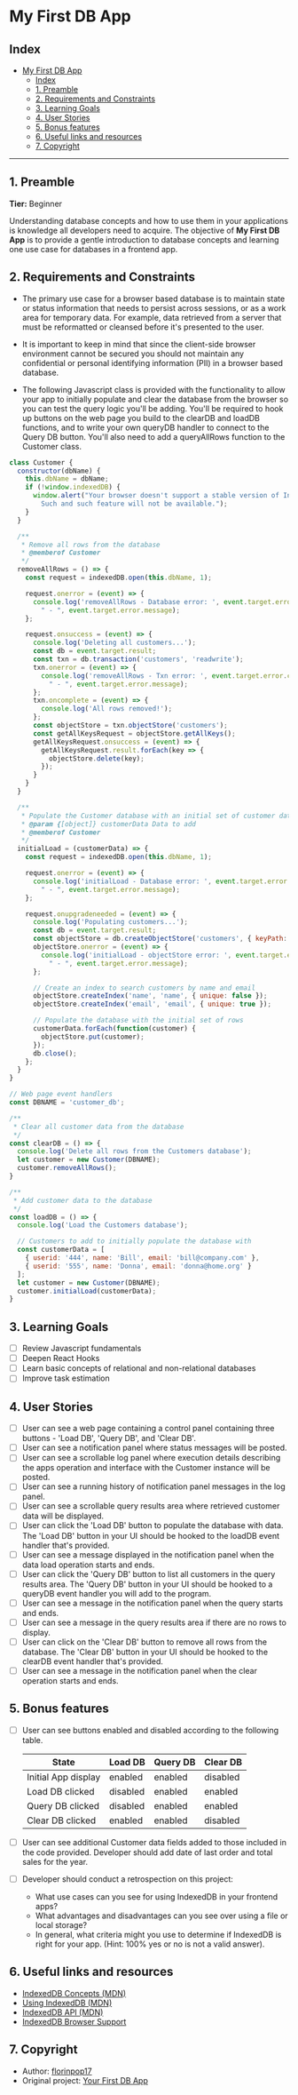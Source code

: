 # My First DB App

## Index

- [My First DB App](#my-first-db-app)
  - [Index](#index)
  - [1. Preamble](#1-preamble)
  - [2. Requirements and Constraints](#2-requirements-and-constraints)
  - [3. Learning Goals](#3-learning-goals)
  - [4. User Stories](#4-user-stories)
  - [5. Bonus features](#5-bonus-features)
  - [6. Useful links and resources](#6-useful-links-and-resources)
  - [7. Copyright](#7-copyright)
***
## 1. Preamble
**Tier:** Beginner

Understanding database concepts and how to use them in your applications is knowledge all developers need to acquire. The objective of **My First DB App** is to provide a gentle introduction to database concepts and learning one use case for databases in a frontend app.

## 2. Requirements and Constraints

- The primary use case for a browser based database is to maintain state or status information that needs to persist across sessions, or as a work area for temporary data. For example, data retrieved from a server that must be reformatted or cleansed before it's presented to the user.

- It is important to keep in mind that since the client-side browser environment cannot be secured you should not maintain any confidential or personal identifying information (PII) in a browser based database.
- The following Javascript class is provided with the functionality to allow your app to initially populate and clear the database from the browser so you can test the query logic you'll be adding. You'll be required to hook up buttons on the web page you build to the clearDB and loadDB functions, and to write your own queryDB handler to connect to the Query DB button. You'll also need to add a queryAllRows function to the Customer class.

```js
class Customer {
  constructor(dbName) {
    this.dbName = dbName;
    if (!window.indexedDB) {
      window.alert("Your browser doesn't support a stable version of IndexedDB. \
        Such and such feature will not be available.");
    }
  }

  /**
   * Remove all rows from the database
   * @memberof Customer
   */
  removeAllRows = () => {
    const request = indexedDB.open(this.dbName, 1);

    request.onerror = (event) => {
      console.log('removeAllRows - Database error: ', event.target.error.code,
        " - ", event.target.error.message);
    };

    request.onsuccess = (event) => {
      console.log('Deleting all customers...');
      const db = event.target.result;
      const txn = db.transaction('customers', 'readwrite');
      txn.onerror = (event) => {
        console.log('removeAllRows - Txn error: ', event.target.error.code,
          " - ", event.target.error.message);
      };
      txn.oncomplete = (event) => {
        console.log('All rows removed!');
      };
      const objectStore = txn.objectStore('customers');
      const getAllKeysRequest = objectStore.getAllKeys();
      getAllKeysRequest.onsuccess = (event) => {
        getAllKeysRequest.result.forEach(key => {
          objectStore.delete(key);
        });
      }
    }
  }

  /**
   * Populate the Customer database with an initial set of customer data
   * @param {[object]} customerData Data to add
   * @memberof Customer
   */
  initialLoad = (customerData) => {
    const request = indexedDB.open(this.dbName, 1);

    request.onerror = (event) => {
      console.log('initialLoad - Database error: ', event.target.error.code,
        " - ", event.target.error.message);
    };

    request.onupgradeneeded = (event) => {
      console.log('Populating customers...');
      const db = event.target.result;
      const objectStore = db.createObjectStore('customers', { keyPath: 'userid' });
      objectStore.onerror = (event) => {
        console.log('initialLoad - objectStore error: ', event.target.error.code,
          " - ", event.target.error.message);
      };

      // Create an index to search customers by name and email
      objectStore.createIndex('name', 'name', { unique: false });
      objectStore.createIndex('email', 'email', { unique: true });

      // Populate the database with the initial set of rows
      customerData.forEach(function(customer) {
        objectStore.put(customer);
      });
      db.close();
    };
  }
}

// Web page event handlers
const DBNAME = 'customer_db';

/**
 * Clear all customer data from the database
 */
const clearDB = () => {
  console.log('Delete all rows from the Customers database');
  let customer = new Customer(DBNAME);
  customer.removeAllRows();
}

/**
 * Add customer data to the database
 */
const loadDB = () => {
  console.log('Load the Customers database');

  // Customers to add to initially populate the database with
  const customerData = [
    { userid: '444', name: 'Bill', email: 'bill@company.com' },
    { userid: '555', name: 'Donna', email: 'donna@home.org' }
  ];
  let customer = new Customer(DBNAME);
  customer.initialLoad(customerData);
}
```

## 3. Learning Goals

* [ ] Review Javascript fundamentals
* [ ] Deepen React Hooks
* [ ] Learn basic concepts of relational and non-relational databases
* [ ] Improve task estimation

## 4. User Stories

* [ ] User can see a web page containing a control panel containing three buttons - 'Load DB', 'Query DB', and 'Clear DB'.
* [ ] User can see a notification panel where status messages will be posted.
* [ ] User can see a scrollable log panel where execution details describing the apps operation and interface with the Customer instance will be posted.
* [ ] User can see a running history of notification panel messages in the log panel.
* [ ] User can see a scrollable query results area where retrieved customer data will be displayed.
* [ ] User can click the 'Load DB' button to populate the database with data. The 'Load DB' button in your UI should be hooked to the loadDB event handler that's provided.
* [ ] User can see a message displayed in the notification panel when the data load operation starts and ends.
* [ ] User can click the 'Query DB' button to list all customers in the query results area. The 'Query DB' button in your UI should be hooked to a queryDB event handler you will add to the program.
* [ ] User can see a message in the notification panel when the query starts and ends.
* [ ] User can see a message in the query results area if there are no rows to display.
* [ ] User can click on the 'Clear DB' button to remove all rows from the database. The 'Clear DB' button in your UI should be hooked to the clearDB event handler that's provided.
* [ ] User can see a message in the notification panel when the clear operation starts and ends.

## 5. Bonus features

* [ ] User can see buttons enabled and disabled according to the following
table.

    | State               | Load DB  | Query DB | Clear DB |
    |---------------------|----------|----------|----------|
    | Initial App display | enabled  | enabled  | disabled |
    | Load DB clicked     | disabled | enabled  | enabled  |
    | Query DB clicked    | disabled | enabled  | enabled  |
    | Clear DB clicked    | enabled  | enabled  | disabled |

* [ ] User can see additional Customer data fields added to those included
in the code provided. Developer should add date of last order and total sales
for the year.
* [ ] Developer should conduct a retrospection on this project:
  - What use cases can you see for using IndexedDB in your frontend apps?
  - What advantages and disadvantages can you see over using a file or
    local storage?
  - In general, what criteria might you use to determine if IndexedDB is right
    for your app. (Hint: 100% yes or no is not a valid answer).

## 6. Useful links and resources

- [IndexedDB Concepts (MDN)](http://tinyw.in/7TIr)
- [Using IndexedDB (MDN)](http://tinyw.in/w6k0)
- [IndexedDB API (MDN)](http://tinyw.in/GqnF)
- [IndexedDB Browser Support](https://caniuse.com/#feat=indexeddb)

## 7. Copyright
- Author: [florinpop17](https://github.com/florinpop17)
- Original project: [Your First DB App](https://github.com/florinpop17/app-ideas/blob/master/Projects/1-Beginner/First-DB-App.md)